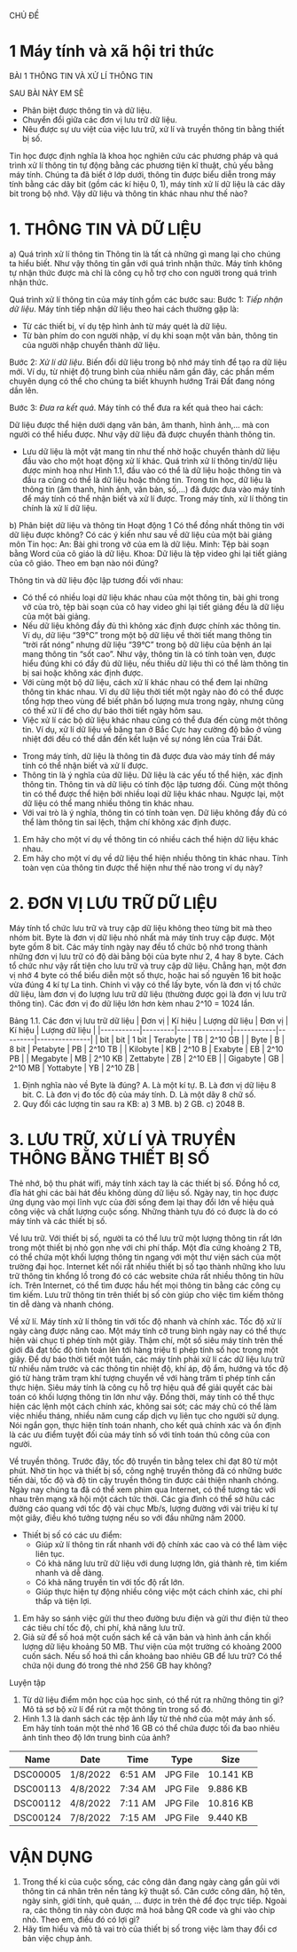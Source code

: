 CHỦ ĐỀ
# 1 Máy tính và xã hội tri thức

BÀI 1
THÔNG TIN VÀ XỬ LÍ THÔNG TIN

SAU BÀI NÀY EM SẼ
* Phân biệt được thông tin và dữ liệu.
* Chuyển đổi giữa các đơn vị lưu trữ dữ liệu.
* Nêu được sự ưu việt của việc lưu trữ, xử lí và truyền thông tin bằng thiết bị số.

Tin học được định nghĩa là khoa học nghiên cứu các phương pháp và quá trình xử lí thông tin tự động bằng các phương tiện kĩ thuật, chủ yếu bằng máy tính.
Chúng ta đã biết ở lớp dưới, thông tin được biểu diễn trong máy tính bằng các dãy bit (gồm các kí hiệu 0, 1), máy tính xử lí dữ liệu là các dãy bit trong bộ nhớ.
Vậy dữ liệu và thông tin khác nhau như thế nào?

# 1. THÔNG TIN VÀ DỮ LIỆU
a) Quá trình xử lí thông tin
Thông tin là tất cả những gì mang lại cho chúng ta hiểu biết. Như vậy thông tin gắn với quá trình nhận thức. Máy tính không tự nhận thức được mà chỉ là công cụ hỗ trợ cho con người trong quá trình nhận thức.

Quá trình xử lí thông tin của máy tính gồm các bước sau:
Bước 1: *Tiếp nhận dữ liệu*. Máy tính tiếp nhận dữ liệu theo hai cách thường gặp là:
- Từ các thiết bị, ví dụ tệp hình ảnh từ máy quét là dữ liệu.
- Từ bàn phím do con người nhập, ví dụ khi soạn một văn bản, thông tin của người nhập chuyển thành dữ liệu.

Bước 2: *Xử lí dữ liệu*. Biến đổi dữ liệu trong bộ nhớ máy tính để tạo ra dữ liệu mới.
Ví dụ, từ nhiệt độ trung bình của nhiều năm gần đây, các phần mềm chuyên dụng có thể cho chúng ta biết khuynh hướng Trái Đất đang nóng dần lên.

Bước 3: *Đưa ra kết quả*. Máy tính có thể đưa ra kết quả theo hai cách:

Dữ liệu được thể hiện dưới dạng văn bản, âm thanh, hình ảnh,... mà con người có thể hiểu được. Như vậy dữ liệu đã được chuyển thành thông tin.
- Lưu dữ liệu là một vật mang tin như thế nhờ hoặc chuyển thành dữ liệu đầu vào cho một hoạt động xử lí khác.
Quá trình xử lí thông tin/dữ liệu được minh hoạ như Hình 1.1, đầu vào có thể là dữ liệu hoặc thông tin và đầu ra cũng có thể là dữ liệu hoặc thông tin. Trong tin học, dữ liệu là thông tin (âm thanh, hình ảnh, văn bản, số,...) đã được đưa vào máy tính để máy tính có thể nhận biết và xử lí được. Trong máy tính, xử lí thông tin chính là xử lí dữ liệu.

b) Phân biệt dữ liệu và thông tin
Hoạt động 1 Có thể đồng nhất thông tin với dữ liệu được không?
Có các ý kiến như sau về dữ liệu của một bài giảng môn Tin học:
An: Bài ghi trong vở của em là dữ liệu.
Minh: Tệp bài soạn bằng Word của cô giáo là dữ liệu.
Khoa: Dữ liệu là tệp video ghi lại tiết giảng của cô giáo.
Theo em bạn nào nói đúng?

Thông tin và dữ liệu độc lập tương đối với nhau:
- Có thể có nhiều loại dữ liệu khác nhau của một thông tin, bài ghi trong vở của trò, tệp bài soạn của cô hay video ghi lại tiết giảng đều là dữ liệu của một bài giảng.
- Nếu dữ liệu không đầy đủ thì không xác định được chính xác thông tin. Ví dụ, dữ liệu “39°C” trong một bộ dữ liệu về thời tiết mang thông tin “trời rất nóng” nhưng dữ liệu “39°C” trong bộ dữ liệu của bệnh án lại mang thông tin “sốt cao”. Như vậy, thông tin là có tính toàn vẹn, được hiểu đúng khi có đầy đủ dữ liệu, nếu thiếu dữ liệu thì có thể làm thông tin bị sai hoặc không xác định được.
- Với cùng một bộ dữ liệu, cách xử lí khác nhau có thể đem lại những thông tin khác nhau. Ví dụ dữ liệu thời tiết một ngày nào đó có thể được tổng hợp theo vùng để biết phân bố lượng mưa trong ngày, nhưng cũng có thể xử lí để cho dự báo thời tiết ngày hôm sau.
- Việc xử lí các bộ dữ liệu khác nhau cũng có thể đưa đến cùng một thông tin. Ví dụ, xử lí dữ liệu về băng tan ở Bắc Cực hay cường độ bão ở vùng nhiệt đới đều có thể dần đến kết luận về sự nóng lên của Trái Đất.
* Trong máy tính, dữ liệu là thông tin đã được đưa vào máy tính để máy tính có thể nhận biết và xử lí được.
* Thông tin là ý nghĩa của dữ liệu. Dữ liệu là các yếu tố thể hiện, xác định thông tin. Thông tin và dữ liệu có tính độc lập tương đối. Cùng một thông tin có thể được thể hiện bởi nhiều loại dữ liệu khác nhau. Ngược lại, một dữ liệu có thể mang nhiều thông tin khác nhau.
* Với vai trò là ý nghĩa, thông tin có tính toàn vẹn. Dữ liệu không đầy đủ có thể làm thông tin sai lệch, thậm chí không xác định được.

1. Em hãy cho một ví dụ về thông tin có nhiều cách thể hiện dữ liệu khác nhau.
2. Em hãy cho một ví dụ về dữ liệu thể hiện nhiều thông tin khác nhau. Tính toàn vẹn của thông tin được thể hiện như thế nào trong ví dụ này?

# 2. ĐƠN VỊ LƯU TRỮ DỮ LIỆU
Máy tính tổ chức lưu trữ và truy cập dữ liệu không theo từng bit mà theo nhóm bit. Byte là đơn vị dữ liệu nhỏ nhất mà máy tính truy cập được. Một byte gồm 8 bit.
Các máy tính ngày nay đều tổ chức bộ nhớ trong thành những đơn vị lưu trữ có độ dài bằng bội của byte như 2, 4 hay 8 byte. Cách tổ chức như vậy rất tiện cho lưu trữ và truy cập dữ liệu. Chẳng hạn, một đơn vị nhớ 4 byte có thể biểu diễn một số thực, hoặc hai số nguyên 16 bit hoặc vừa đúng 4 kí tự La tinh. Chính vì vậy có thể lấy byte, vốn là đơn vị tổ chức dữ liệu, làm đơn vị đo lượng lưu trữ dữ liệu (thường được gọi là đơn vị lưu trữ thông tin).
Các đơn vị đo dữ liệu lớn hơn kèm nhau 2^10 = 1024 lần.

Bảng 1.1. Các đơn vị lưu trữ dữ liệu
| Đơn vị    | Kí hiệu | Lượng dữ liệu | Đơn vị     | Kí hiệu | Lượng dữ liệu |
|-----------|---------|---------------|------------|---------|---------------|
| bit       | bit     | 1 bit         | Terabyte   | TB      | 2^10 GB       |
| Byte      | B       | 8 bit         | Petabyte   | PB      | 2^10 TB       |
| Kilobyte  | KB      | 2^10 B        | Exabyte    | EB      | 2^10 PB       |
| Megabyte  | MB      | 2^10 KB       | Zettabyte  | ZB      | 2^10 EB       |
| Gigabyte  | GB      | 2^10 MB       | Yottabyte  | YB      | 2^10 ZB       |

1. Định nghĩa nào về Byte là đúng?
   A. Là một kí tự.                     B. Là đơn vị dữ liệu 8 bit.
   C. Là đơn vị đo tốc độ của máy tính.   D. Là một dãy 8 chữ số.
2. Quy đổi các lượng tin sau ra KB:
   a) 3 MB.        b) 2 GB.       c) 2048 B.

# 3. LƯU TRỮ, XỬ LÍ VÀ TRUYỀN THÔNG BẰNG THIẾT BỊ SỐ
Thẻ nhớ, bộ thu phát wifi, máy tính xách tay là các thiết bị số. Đồng hồ cơ, đĩa hát ghi các bài hát đều không dùng dữ liệu số.
Ngày nay, tin học được ứng dụng vào mọi lĩnh vực của đời sống đem lại thay đổi lớn về hiệu quả công việc và chất lượng cuộc sống. Những thành tựu đó có được là do có máy tính và các thiết bị số.

Về lưu trữ. Với thiết bị số, người ta có thể lưu trữ một lượng thông tin rất lớn trong một thiết bị nhỏ gọn nhẹ với chi phí thấp. Một đĩa cứng khoảng 2 TB, có thể chứa một khối lượng thông tin ngang với một thư viện sách của một trường đại học.
Internet kết nối rất nhiều thiết bị số tạo thành những kho lưu trữ thông tin khổng lồ trong đó có các website chứa rất nhiều thông tin hữu ích. Trên Internet, có thể tìm được hầu hết mọi thông tin bằng các công cụ tìm kiếm.
Lưu trữ thông tin trên thiết bị số còn giúp cho việc tìm kiếm thông tin dễ dàng và nhanh chóng.

Về xử lí. Máy tính xử lí thông tin với tốc độ nhanh và chính xác. Tốc độ xử lí ngày càng được nâng cao. Một máy tính cỡ trung bình ngày nay có thể thực hiện vài chục tỉ phép tính một giây. Thậm chí, một số siêu máy tính trên thế giới đã đạt tốc độ tính toán lên tới hàng triệu tỉ phép tính số học trong một giây.
Để dự báo thời tiết một tuần, các máy tính phải xử lí các dữ liệu lưu trữ từ nhiều năm trước và các thông tin nhiệt độ, khí áp, độ ẩm, hướng và tốc độ gió từ hàng trăm trạm khí tượng chuyển về với hàng trăm tỉ phép tính cần thực hiện. Siêu máy tính là công cụ hỗ trợ hiệu quả để giải quyết các bài toán có khối lượng thông tin lớn như vậy.
Đồng thời, máy tính có thể thực hiện các lệnh một cách chính xác, không sai sót; các máy chủ có thể làm việc nhiều tháng, nhiều năm cung cấp dịch vụ liên tục cho người sử dụng.
Nói ngắn gọn, thực hiện tính toán nhanh, cho kết quả chính xác và ổn định là các ưu điểm tuyệt đối của máy tính số với tính toán thủ công của con người.

Về truyền thông. Trước đây, tốc độ truyền tin bằng telex chỉ đạt 80 từ một phút. Nhờ tin học và thiết bị số, công nghệ truyền thông đã có những bước tiến dài, tốc độ và độ tin cậy truyền thông tin được cải thiện nhanh chóng. Ngày nay chúng ta đã có thể xem phim qua Internet, có thể tương tác với nhau trên mạng xã hội một cách tức thời. Các gia đình có thể sở hữu các đường cáo quang với tốc độ vài chục Mb/s, lượng đường với vài triệu kí tự một giây, điều khó tưởng tượng nếu so với đầu những năm 2000.
* Thiết bị số có các ưu điểm:
  * Giúp xử lí thông tin rất nhanh với độ chính xác cao và có thể làm việc liên tục.
  * Có khả năng lưu trữ dữ liệu với dung lượng lớn, giá thành rẻ, tìm kiếm nhanh và dễ dàng.
  * Có khả năng truyền tin với tốc độ rất lớn.
  * Giúp thực hiện tự động nhiều công việc một cách chính xác, chi phí thấp và tiện lợi.

1. Em hãy so sánh việc gửi thư theo đường bưu điện và gửi thư điện tử theo các tiêu chí tốc độ, chi phí, khả năng lưu trữ.
2. Giả sử để số hoá một cuốn sách kể cả văn bản và hình ảnh cần khối lượng dữ liệu khoảng 50 MB. Thư viện của một trường có khoảng 2000 cuốn sách. Nếu số hoá thì cần khoảng bao nhiêu GB để lưu trữ? Có thể chứa nội dung đó trong thẻ nhớ 256 GB hay không?

Luyện tập
1. Từ dữ liệu điểm môn học của học sinh, có thể rút ra những thông tin gì? Mô tả sơ bộ xử lí để rút ra một thông tin trong số đó.
2. Hình 1.3 là danh sách các tệp ảnh lấy từ thẻ nhớ của một máy ảnh số. Em hãy tính toán một thẻ nhớ 16 GB có thể chứa được tối đa bao nhiêu ảnh tình theo độ lớn trung bình của ảnh?

| Name      | Date         | Time   | Type    | Size    |
|-----------|--------------|--------|---------|---------|
| DSC00005  | 1/8/2022     | 6:51 AM | JPG File | 10.141 KB |
| DSC00113  | 4/8/2022     | 7:34 AM | JPG File | 9.886 KB  |
| DSC00112  | 4/8/2022     | 7:11 AM | JPG File | 10.816 KB |
| DSC00124  | 7/8/2022     | 7:15 AM | JPG File | 9.440 KB  |

# VẬN DỤNG
1. Trong thế kỉ của cuộc sống, các công dân đang ngày càng gần gũi với thông tin cá nhân trên nền tảng kỹ thuật số. Căn cước công dân, hộ tên, ngày sinh, giới tính, quê quán, ... được in trên thẻ để đọc trực tiếp. Ngoài ra, các thông tin này còn được mã hoá bằng QR code và ghi vào chip nhỏ. Theo em, điều đó có lợi gì?
2. Hãy tìm hiểu và mô tả vai trò của thiết bị số trong việc làm thay đổi cơ bản việc chụp ảnh.

